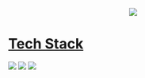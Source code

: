 <p align="center">
	<a href="https://zzangwoolog.tistory.com"><img src="https://user-images.githubusercontent.com/64726822/121777141-7237ef00-cbcb-11eb-822c-7441014895d2.png" border="0"</a>
</p>
	
# <b>Tech Stack</b>
<a><img src="https://img.shields.io/badge/Python-3766AB?style=flat-square&logo=Python&logoColor=white"/></a>
	<a><img src="https://img.shields.io/badge/AWS-FFAD00?style=flat-square&logo=AmazonAWS&logoColor=white"/></a>
	<a><img src="https://img.shields.io/badge/Java-007396?style=flat-square&logo=Java&logoColor=white"/></a>
	
